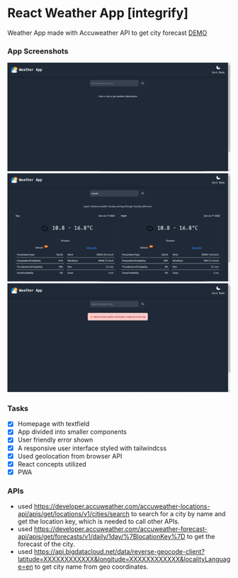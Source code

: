 # React Weather App [integrify]

Weather App made with Accuweather API to get city forecast [DEMO](https://fabulous-cuchufli-b874a3.netlify.app/)

### App Screenshots

![image](https://github.com/amanuela97/React-AccuWeather/blob/master/public/screenshots/weather-app-normal.png)
![image](https://github.com/amanuela97/React-AccuWeather/blob/master/public/screenshots/weather-app-data.png)
![image](https://github.com/amanuela97/React-AccuWeather/blob/master/public/screenshots/weather-app-error.png)

### Tasks

- [x] Homepage with textfield
- [x] App divided into smaller components
- [x] User friendly error shown
- [x] A responsive user interface styled with tailwindcss
- [x] Used geolocation from browser API
- [x] React concepts utilized
- [x] PWA

### APIs

- used https://developer.accuweather.com/accuweather-locations-api/apis/get/locations/v1/cities/search to search for a city by name and get the location key, which is needed to call other APIs.
- used https://developer.accuweather.com/accuweather-forecast-api/apis/get/forecasts/v1/daily/1day/%7BlocationKey%7D to get the forecast of the city.
- used https://api.bigdatacloud.net/data/reverse-geocode-client?latitude=XXXXXXXXXXXX&longitude=XXXXXXXXXXXX&localityLanguage=en to get city name from geo coordinates.
